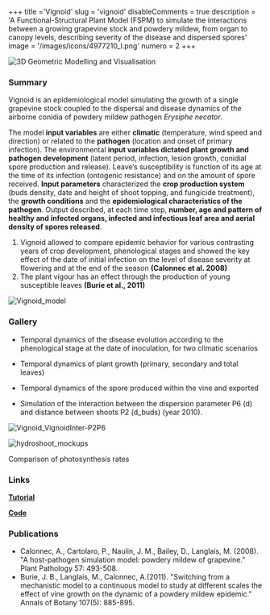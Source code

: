 +++
title ='Vignoid'
slug = 'vignoid'
disableComments = true
description = 'A Functional-Structural Plant Model (FSPM) to simulate the interactions between a growing grapevine stock and powdery mildew, from organ to canopy levels, describing severity of the disease and dispersed spores'
image = '/images/icons/4977210_l.png'
numero = 2
+++


<!--# Vignoid-->

![3D Geometric Modelling and Visualisation](/images/hydroshoot/hydroshoot1.png)

### Summary

Vignoid is an epidemiological model simulating the growth of a single grapevine stock coupled to the dispersal and disease dynamics of the airborne conidia of powdery mildew pathogen *Erysiphe necator*. 

The model **input variables** are either **climatic** (temperature, wind speed and direction) or related to the **pathogen** (location and onset of primary infection). The environmental **input variables dictated plant growth and pathogen development** (latent period, infection, lesion growth, conidial spore production and release). Leave’s susceptibility is function of its age at the time of its infection (ontogenic resistance) and on the amount of spore received.
**Input parameters** characterized the **crop production system** (buds density, date and height of shoot topping, and fungicide treatment), the **growth conditions** and the **epidemiological characteristics of the pathogen**.
Output described, at each time step, **number, age and pattern of healthy and infected organs, infected and infectious leaf area and aerial density of spores released**. 
1.	Vignoid allowed to compare epidemic behavior for various contrasting years of crop development, phenological stages and showed the key effect of the date of initial infection on the level of disease severity at flowering and at the end of the season **(Calonnec et al. 2008)**
2.	The plant vigour has an effect through the production of young susceptible leaves **(Burie et al., 2011)**

![Vignoid_model](/images/vignoid/model2.png)



### Gallery

* Temporal dynamics of the disease evolution according to the phenological stage at the date of inoculation, for two climatic scenarios 

* Temporal dynamics of plant growth (primary, secondary and total leaves) 

* Temporal dynamics of the spore produced within the vine and exported

* Simulation of the interaction between the dispersion parameter P6 (d) and  distance between shoots P2 (d_buds) (year 2010).

![Vignoid_VignoidInter-P2P6](/images/vignoid/Vignoid-InterP2P6.png)


![hydroshoot_mockups](/images/hydroshoot/mockups.png)

Comparison of photosynthesis rates



### Links

[**Tutorial**](https://hydroshoot.readthedocs.io/en/latest/)


[**Code**](https://github.com/openalea/hydroshoot)



### Publications

- Calonnec, A., Cartolaro, P., Naulin, J. M., Bailey, D., Langlais, M. (2008). "A host-pathogen simulation model: powdery mildew of grapevine." Plant Pathology 57: 493-508.
- Burie, J. B., Langlais, M., Calonnec, A.(2011). "Switching from a mechanistic model to a continuous model to study at different scales the effect of vine growth on the dynamic of a powdery mildew epidemic." Annals of Botany 107(5): 885-895.
	


